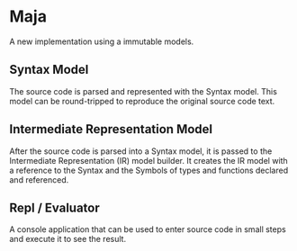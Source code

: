 # Maja

A new implementation using a immutable models.

## Syntax Model

The source code is parsed and represented with the Syntax model. This model can be round-tripped to reproduce the original source code text.

## Intermediate Representation Model

After the source code is parsed into a Syntax model, it is passed to the Intermediate Representation (IR) model builder.
It creates the IR model with a reference to the Syntax and the Symbols of types and functions declared and referenced.

## Repl / Evaluator

A console application that can be used to enter source code in small steps and execute it to see the result.
